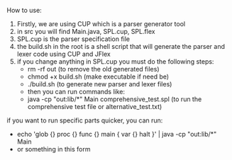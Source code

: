 How to use:

1. Firstly, we are using CUP which is a parser generator tool
2. in src you will find Main.java, SPL.cup, SPL.flex
3. SPL.cup is the parser specification file
4. the build.sh in the root is a shell script that will generate the parser and lexer code using CUP and JFlex
5. if you change anything in SPL.cup you must do the following steps:
   - rm -rf out (to remove the old generated files)
   - chmod +x build.sh (make executable if need be)
   - ./build.sh (to generate new parser and lexer files)
   - then you can run commands like:
   - java -cp "out:lib/*" Main comprehensive_test.spl (to run the comprehensive test file or alternative_test.txt)

if you want to run specific parts quicker, you can run:
   - echo 'glob {} proc {} func {} main { var {} halt }' | java -cp "out:lib/*" Main
   - or something in this form

   
